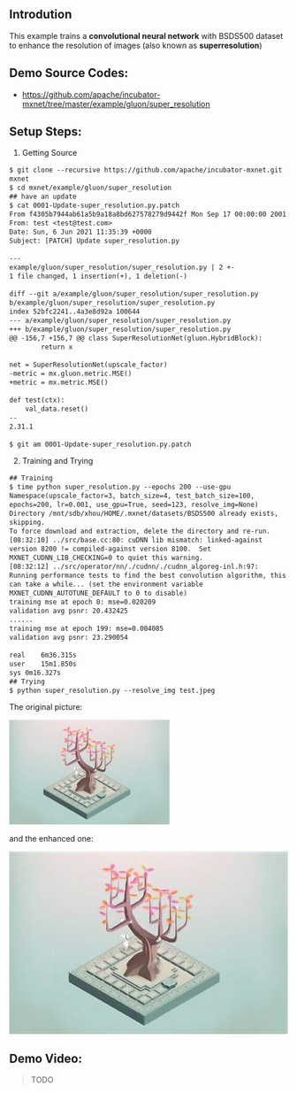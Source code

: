 ## Introdution
This example trains a **convolutional neural network** with BSDS500 dataset to enhance the resolution of images (also known as **superresolution**)

## Demo Source Codes:
* https://github.com/apache/incubator-mxnet/tree/master/example/gluon/super_resolution

## Setup Steps:
1. Getting Source
```
$ git clone --recursive https://github.com/apache/incubator-mxnet.git mxnet
$ cd mxnet/example/gluon/super_resolution
## have an update
$ cat 0001-Update-super_resolution.py.patch
From f4305b7944ab61a5b9a18a8bd627578279d9442f Mon Sep 17 00:00:00 2001
From: test <test@test.com>
Date: Sun, 6 Jun 2021 11:35:39 +0000
Subject: [PATCH] Update super_resolution.py

---
example/gluon/super_resolution/super_resolution.py | 2 +-
1 file changed, 1 insertion(+), 1 deletion(-)

diff --git a/example/gluon/super_resolution/super_resolution.py b/example/gluon/super_resolution/super_resolution.py
index 52bfc2241..4a3e8d92a 100644
--- a/example/gluon/super_resolution/super_resolution.py
+++ b/example/gluon/super_resolution/super_resolution.py
@@ -156,7 +156,7 @@ class SuperResolutionNet(gluon.HybridBlock):
		return x

net = SuperResolutionNet(upscale_factor)
-metric = mx.gluon.metric.MSE()
+metric = mx.metric.MSE()

def test(ctx):
	val_data.reset()
--
2.31.1

$ git am 0001-Update-super_resolution.py.patch
```
2. Training and Trying
```
## Training
$ time python super_resolution.py --epochs 200 --use-gpu
Namespace(upscale_factor=3, batch_size=4, test_batch_size=100, epochs=200, lr=0.001, use_gpu=True, seed=123, resolve_img=None)
Directory /mnt/sdb/xhou/HOME/.mxnet/datasets/BSDS500 already exists, skipping.
To force download and extraction, delete the directory and re-run.
[08:32:10] ../src/base.cc:80: cuDNN lib mismatch: linked-against version 8200 != compiled-against version 8100.  Set MXNET_CUDNN_LIB_CHECKING=0 to quiet this warning.
[08:32:12] ../src/operator/nn/./cudnn/./cudnn_algoreg-inl.h:97: Running performance tests to find the best convolution algorithm, this can take a while... (set the environment variable MXNET_CUDNN_AUTOTUNE_DEFAULT to 0 to disable)
training mse at epoch 0: mse=0.020209
validation avg psnr: 20.432425
......
training mse at epoch 199: mse=0.004085
validation avg psnr: 23.290054

real    6m36.315s
user    15m1.850s
sys 0m16.327s
## Trying
$ python super_resolution.py --resolve_img test.jpeg
```

The original picture:

<img src="./MXNet-test-resolved.png" width="290">

and the enhanced one:

<img src="./MXNet-test-resolved.png" width="870">

## Demo Video:
> TODO
